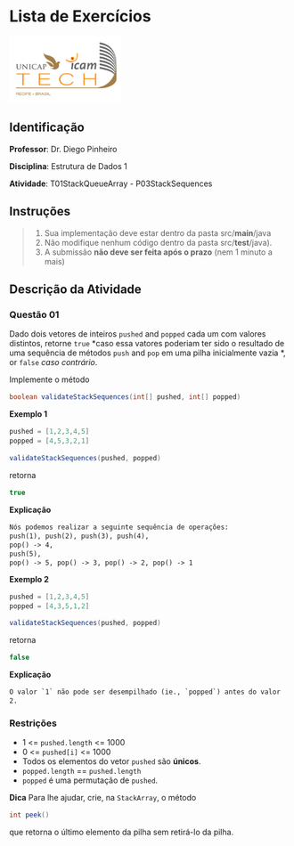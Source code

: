 # Lista de Exercícios
<img src="../../assets/images/Unicap_Icam_Tech-01.png" alt="drawing" width="200"/>

## Identificação
**Professor**: Dr. Diego Pinheiro

**Disciplina**: Estrutura de Dados 1

**Atividade**: T01StackQueueArray - P03StackSequences

## Instruções 
> 1. Sua implementação deve estar dentro da pasta src/**main**/java 
> 2. Não modifique nenhum código dentro da pasta src/**test**/java).
> 3. A submissão **não deve ser feita após o prazo** (nem 1 minuto a mais)

## Descrição da Atividade
### Questão 01
Dado dois vetores de inteiros `pushed` and `popped` cada um com valores distintos, retorne `true` *caso essa vatores poderiam ter sido o resultado de uma sequência de métodos `push` and `pop` em uma pilha inicialmente vazia *, or `false` *caso contrário*.

Implemente o método
```java
boolean validateStackSequences(int[] pushed, int[] popped)
```

**Exemplo 1**

```java
pushed = [1,2,3,4,5]
popped = [4,5,3,2,1]
```
```java
validateStackSequences(pushed, popped)
```
retorna 
```java
true
```

**Explicação**

    Nós podemos realizar a seguinte sequência de operações:
    push(1), push(2), push(3), push(4),
    pop() -> 4,
    push(5),
    pop() -> 5, pop() -> 3, pop() -> 2, pop() -> 1


**Exemplo 2**
```java
pushed = [1,2,3,4,5]
popped = [4,3,5,1,2]
```
```java
validateStackSequences(pushed, popped)
```
retorna 
```java
false
```

**Explicação**

    O valor `1` não pode ser desempilhado (ie., `popped`) antes do valor 2.

### Restrições

- 1 <= `pushed.length` <= 1000
- 0 <= `pushed[i]` <= 1000
- Todos os elementos do vetor `pushed` são **únicos**.
- `popped.length` == `pushed.length`
- `popped` é uma permutação de `pushed`.

**Dica**
Para lhe ajudar, crie, na `StackArray`, o método
```java 
int peek()
```
que retorna o último elemento da pilha sem retirá-lo da pilha.

